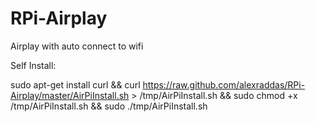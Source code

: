 RPi-Airplay
===========

Airplay with auto connect to wifi

Self Install:

sudo apt-get install curl && curl https://raw.github.com/alexraddas/RPi-Airplay/master/AirPiInstall.sh > /tmp/AirPiInstall.sh
&& sudo chmod +x /tmp/AirPiInstall.sh && sudo ./tmp/AirPiInstall.sh
